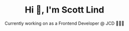 <h1 align="center">Hi 👋, I'm Scott Lind</h1>
<p align="center">Currently working on as a Frontend Developer @ JCD 👨🏼‍💻</p>
